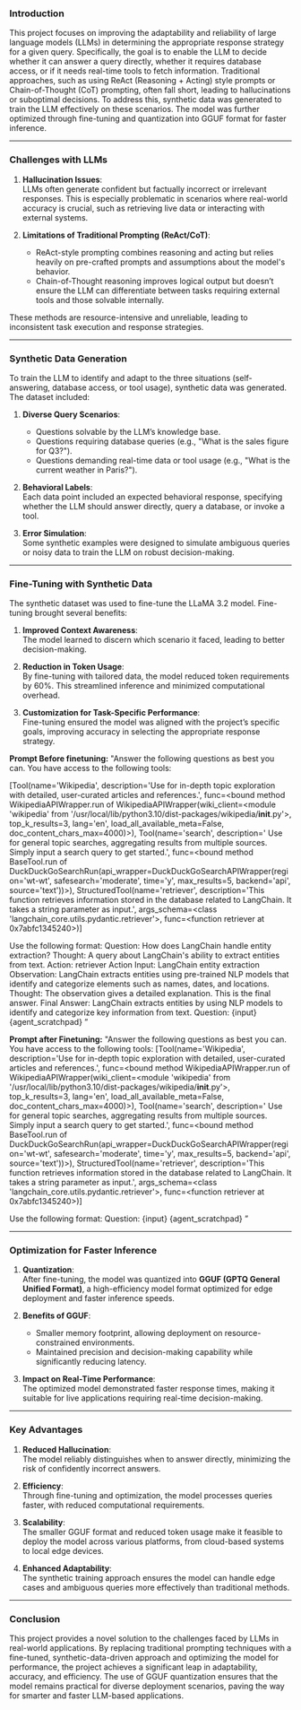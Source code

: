 ### **Introduction**

This project focuses on improving the adaptability and reliability of large language models (LLMs) in determining the appropriate response strategy for a given query. Specifically, the goal is to enable the LLM to decide whether it can answer a query directly, whether it requires database access, or if it needs real-time tools to fetch information. Traditional approaches, such as using ReAct (Reasoning + Acting) style prompts or Chain-of-Thought (CoT) prompting, often fall short, leading to hallucinations or suboptimal decisions. To address this, synthetic data was generated to train the LLM effectively on these scenarios. The model was further optimized through fine-tuning and quantization into GGUF format for faster inference.

---

### **Challenges with LLMs**

1. **Hallucination Issues**:  
   LLMs often generate confident but factually incorrect or irrelevant responses. This is especially problematic in scenarios where real-world accuracy is crucial, such as retrieving live data or interacting with external systems.

2. **Limitations of Traditional Prompting (ReAct/CoT)**:  
   - ReAct-style prompting combines reasoning and acting but relies heavily on pre-crafted prompts and assumptions about the model's behavior.  
   - Chain-of-Thought reasoning improves logical output but doesn’t ensure the LLM can differentiate between tasks requiring external tools and those solvable internally.

These methods are resource-intensive and unreliable, leading to inconsistent task execution and response strategies.

---

### **Synthetic Data Generation**

To train the LLM to identify and adapt to the three situations (self-answering, database access, or tool usage), synthetic data was generated. The dataset included:

1. **Diverse Query Scenarios**:  
   - Questions solvable by the LLM’s knowledge base.  
   - Questions requiring database queries (e.g., "What is the sales figure for Q3?").  
   - Questions demanding real-time data or tool usage (e.g., "What is the current weather in Paris?").

2. **Behavioral Labels**:  
   Each data point included an expected behavioral response, specifying whether the LLM should answer directly, query a database, or invoke a tool.

3. **Error Simulation**:  
   Some synthetic examples were designed to simulate ambiguous queries or noisy data to train the LLM on robust decision-making.

---

### **Fine-Tuning with Synthetic Data**

The synthetic dataset was used to fine-tune the LLaMA 3.2 model. Fine-tuning brought several benefits:

1. **Improved Context Awareness**:  
   The model learned to discern which scenario it faced, leading to better decision-making.

2. **Reduction in Token Usage**:  
   By fine-tuning with tailored data, the model reduced token requirements by 60%. This streamlined inference and minimized computational overhead.

3. **Customization for Task-Specific Performance**:  
   Fine-tuning ensured the model was aligned with the project’s specific goals, improving accuracy in selecting the appropriate response strategy.

**Prompt Before finetuning:**
"Answer the following questions as best you can. You have access to the following tools: 

[Tool(name='Wikipedia', description='Use for in-depth topic exploration with detailed, user-curated articles and references.', func=<bound method WikipediaAPIWrapper.run of WikipediaAPIWrapper(wiki_client=<module 'wikipedia' from '/usr/local/lib/python3.10/dist-packages/wikipedia/__init__.py'>, top_k_results=3, lang='en', load_all_available_meta=False, doc_content_chars_max=4000)>), 
Tool(name='search', description=' Use for general topic searches, aggregating results from multiple sources. Simply input a search query to get started.', func=<bound method BaseTool.run of DuckDuckGoSearchRun(api_wrapper=DuckDuckGoSearchAPIWrapper(region='wt-wt', safesearch='moderate', time='y', max_results=5, backend='api', source='text'))>),
StructuredTool(name='retriever', description='This function retrieves information stored in the database related to LangChain. It takes a string parameter as input.', args_schema=<class 'langchain_core.utils.pydantic.retriever'>, func=<function retriever at 0x7abfc1345240>)]

 Use the following format:
Question: How does LangChain handle entity extraction?
Thought: A query about LangChain's ability to extract entities from text.
Action: retriever
Action Input: LangChain entity extraction
Observation: LangChain extracts entities using pre-trained NLP models that identify and categorize elements such as names, dates, and locations.
Thought: The observation gives a detailed explanation. This is the final answer.
Final Answer: LangChain extracts entities by using NLP models to identify and categorize key information from text.
Question: {input}
{agent_scratchpad}
”

**Prompt after Finetuning:**
"Answer the following questions as best you can. You have access to the following tools:
[Tool(name='Wikipedia', description='Use for in-depth topic exploration with detailed, user-curated articles and references.', func=<bound method WikipediaAPIWrapper.run of WikipediaAPIWrapper(wiki_client=<module 'wikipedia' from '/usr/local/lib/python3.10/dist-packages/wikipedia/__init__.py'>, top_k_results=3, lang='en', load_all_available_meta=False, doc_content_chars_max=4000)>), 
Tool(name='search', description=' Use for general topic searches, aggregating results from multiple sources. Simply input a search query to get started.', func=<bound method BaseTool.run of DuckDuckGoSearchRun(api_wrapper=DuckDuckGoSearchAPIWrapper(region='wt-wt', safesearch='moderate', time='y', max_results=5, backend='api', source='text'))>), 
StructuredTool(name='retriever', description='This function retrieves information stored in the database related to LangChain. It takes a string parameter as input.', args_schema=<class 'langchain_core.utils.pydantic.retriever'>, func=<function retriever at 0x7abfc1345240>)]

Use the following format:
Question: {input}
{agent_scratchpad}
”


---

### **Optimization for Faster Inference**

1. **Quantization**:  
   After fine-tuning, the model was quantized into **GGUF (GPTQ General Unified Format)**, a high-efficiency model format optimized for edge deployment and faster inference speeds.

2. **Benefits of GGUF**:  
   - Smaller memory footprint, allowing deployment on resource-constrained environments.  
   - Maintained precision and decision-making capability while significantly reducing latency.

3. **Impact on Real-Time Performance**:  
   The optimized model demonstrated faster response times, making it suitable for live applications requiring real-time decision-making.

---

### **Key Advantages**

1. **Reduced Hallucination**:  
   The model reliably distinguishes when to answer directly, minimizing the risk of confidently incorrect answers.

2. **Efficiency**:  
   Through fine-tuning and optimization, the model processes queries faster, with reduced computational requirements.

3. **Scalability**:  
   The smaller GGUF format and reduced token usage make it feasible to deploy the model across various platforms, from cloud-based systems to local edge devices.

4. **Enhanced Adaptability**:  
   The synthetic training approach ensures the model can handle edge cases and ambiguous queries more effectively than traditional methods.

---

### **Conclusion**

This project provides a novel solution to the challenges faced by LLMs in real-world applications. By replacing traditional prompting techniques with a fine-tuned, synthetic-data-driven approach and optimizing the model for performance, the project achieves a significant leap in adaptability, accuracy, and efficiency. The use of GGUF quantization ensures that the model remains practical for diverse deployment scenarios, paving the way for smarter and faster LLM-based applications.
